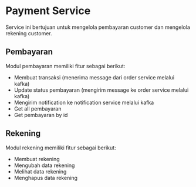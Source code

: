# Payment Service
Service ini bertujuan untuk mengelola pembayaran customer dan mengelola rekening customer.

## Pembayaran
Modul pembayaran memiliki fitur sebagai berikut:
- Membuat transaksi  (menerima message dari order service melalui kafka)
- Update status pembayaran (mengirim message ke order service melalui kafka)
- Mengirim notification ke notification service melalui kafka
- Get all pembayaran
- Get pembayaran by id

## Rekening
Modul rekening memiliki fitur sebagai berikut:
- Membuat rekening
- Mengubah data rekening
- Melihat data rekening
- Menghapus data rekening
